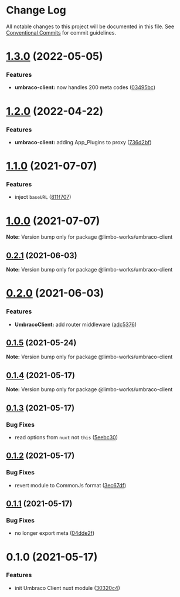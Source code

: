 # Change Log

All notable changes to this project will be documented in this file.
See [Conventional Commits](https://conventionalcommits.org) for commit guidelines.

# [1.3.0](https://github.com/limbo-works/limbo-frontend/compare/@limbo-works/umbraco-client@1.2.0...@limbo-works/umbraco-client@1.3.0) (2022-05-05)


### Features

* **umbraco-client:** now handles 200 meta codes ([03495bc](https://github.com/limbo-works/limbo-frontend/commit/03495bc60af3ea13841a52b3b8508b004a726526))





# [1.2.0](https://github.com/limbo-works/limbo-frontend/compare/@limbo-works/umbraco-client@1.1.0...@limbo-works/umbraco-client@1.2.0) (2022-04-22)


### Features

* **umbraco-client:** adding App_Plugins to proxy ([736d2bf](https://github.com/limbo-works/limbo-frontend/commit/736d2bf4c89cf32061519802dcc3ee624048454a))





# [1.1.0](https://github.com/limbo-works/limbo-frontend/compare/@limbo-works/umbraco-client@1.0.0...@limbo-works/umbraco-client@1.1.0) (2021-07-07)


### Features

* inject `baseURL` ([811f707](https://github.com/limbo-works/limbo-frontend/commit/811f7079f5223304a9dead14864cfc2910d236de))





# [1.0.0](https://github.com/limbo-works/limbo-frontend/compare/@limbo-works/umbraco-client@0.2.1...@limbo-works/umbraco-client@1.0.0) (2021-07-07)

**Note:** Version bump only for package @limbo-works/umbraco-client





## [0.2.1](https://github.com/limbo-works/limbo-frontend/compare/@limbo-works/umbraco-client@0.2.0...@limbo-works/umbraco-client@0.2.1) (2021-06-03)

**Note:** Version bump only for package @limbo-works/umbraco-client





# [0.2.0](https://github.com/limbo-works/limbo-frontend/compare/@limbo-works/umbraco-client@0.1.5...@limbo-works/umbraco-client@0.2.0) (2021-06-03)


### Features

* **UmbracoClient:** add router middleware ([adc5376](https://github.com/limbo-works/limbo-frontend/commit/adc5376e7402258056701676e5996201894f9a2b))





## [0.1.5](https://github.com/limbo-works/limbo-frontend/compare/@limbo-works/umbraco-client@0.1.4...@limbo-works/umbraco-client@0.1.5) (2021-05-24)

**Note:** Version bump only for package @limbo-works/umbraco-client





## [0.1.4](https://github.com/limbo-works/limbo-frontend/compare/@limbo-works/umbraco-client@0.1.3...@limbo-works/umbraco-client@0.1.4) (2021-05-17)

**Note:** Version bump only for package @limbo-works/umbraco-client





## [0.1.3](https://github.com/limbo-works/limbo-frontend/compare/@limbo-works/umbraco-client@0.1.2...@limbo-works/umbraco-client@0.1.3) (2021-05-17)


### Bug Fixes

* read options from `nuxt` not `this` ([5eebc30](https://github.com/limbo-works/limbo-frontend/commit/5eebc3094e55dff2cbf8f0c750942ab4ff172834))





## [0.1.2](https://github.com/limbo-works/limbo-frontend/compare/@limbo-works/umbraco-client@0.1.1...@limbo-works/umbraco-client@0.1.2) (2021-05-17)


### Bug Fixes

* revert module to CommonJs format ([3ec67df](https://github.com/limbo-works/limbo-frontend/commit/3ec67df12c447068f1815d7e61259cac3184720d))





## [0.1.1](https://github.com/limbo-works/limbo-frontend/compare/@limbo-works/umbraco-client@0.1.0...@limbo-works/umbraco-client@0.1.1) (2021-05-17)


### Bug Fixes

* no longer export meta ([04dde2f](https://github.com/limbo-works/limbo-frontend/commit/04dde2fd94c19f7d1c87fe09e7bb237d380cdb61))





# 0.1.0 (2021-05-17)


### Features

* init Umbraco Client nuxt module ([30320c4](https://github.com/limbo-works/limbo-frontend/commit/30320c4d836168c3fa0cd7cac32ae5d2782bb52c))
